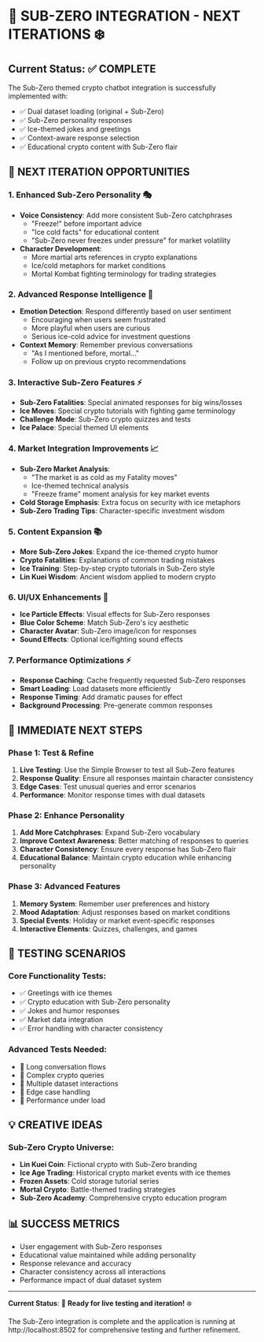 # 🧊 SUB-ZERO INTEGRATION - NEXT ITERATIONS ❄️

## Current Status: ✅ COMPLETE
The Sub-Zero themed crypto chatbot integration is successfully implemented with:

- ✅ Dual dataset loading (original + Sub-Zero)
- ✅ Sub-Zero personality responses
- ✅ Ice-themed jokes and greetings
- ✅ Context-aware response selection
- ✅ Educational crypto content with Sub-Zero flair

## 🎯 NEXT ITERATION OPPORTUNITIES

### 1. **Enhanced Sub-Zero Personality** 🎭
- **Voice Consistency**: Add more consistent Sub-Zero catchphrases
  - "Freeze!" before important advice
  - "Ice cold facts" for educational content
  - "Sub-Zero never freezes under pressure" for market volatility
- **Character Development**: 
  - More martial arts references in crypto explanations
  - Ice/cold metaphors for market conditions
  - Mortal Kombat fighting terminology for trading strategies

### 2. **Advanced Response Intelligence** 🧠
- **Emotion Detection**: Respond differently based on user sentiment
  - Encouraging when users seem frustrated
  - More playful when users are curious
  - Serious ice-cold advice for investment questions
- **Context Memory**: Remember previous conversations
  - "As I mentioned before, mortal..."
  - Follow up on previous crypto recommendations

### 3. **Interactive Sub-Zero Features** ⚡
- **Sub-Zero Fatalities**: Special animated responses for big wins/losses
- **Ice Moves**: Special crypto tutorials with fighting game terminology
- **Challenge Mode**: Sub-Zero crypto quizzes and tests
- **Ice Palace**: Special themed UI elements

### 4. **Market Integration Improvements** 📈
- **Sub-Zero Market Analysis**: 
  - "The market is as cold as my Fatality moves"
  - Ice-themed technical analysis
  - "Freeze frame" moment analysis for key market events
- **Cold Storage Emphasis**: Extra focus on security with ice metaphors
- **Sub-Zero Trading Tips**: Character-specific investment wisdom

### 5. **Content Expansion** 📚
- **More Sub-Zero Jokes**: Expand the ice-themed crypto humor
- **Crypto Fatalities**: Explanations of common trading mistakes
- **Ice Training**: Step-by-step crypto tutorials in Sub-Zero style
- **Lin Kuei Wisdom**: Ancient wisdom applied to modern crypto

### 6. **UI/UX Enhancements** 🎨
- **Ice Particle Effects**: Visual effects for Sub-Zero responses
- **Blue Color Scheme**: Match Sub-Zero's icy aesthetic
- **Character Avatar**: Sub-Zero image/icon for responses
- **Sound Effects**: Optional ice/fighting sound effects

### 7. **Performance Optimizations** ⚡
- **Response Caching**: Cache frequently requested Sub-Zero responses
- **Smart Loading**: Load datasets more efficiently
- **Response Timing**: Add dramatic pauses for effect
- **Background Processing**: Pre-generate common responses

## 🚀 IMMEDIATE NEXT STEPS

### Phase 1: Test & Refine
1. **Live Testing**: Use the Simple Browser to test all Sub-Zero features
2. **Response Quality**: Ensure all responses maintain character consistency
3. **Edge Cases**: Test unusual queries and error scenarios
4. **Performance**: Monitor response times with dual datasets

### Phase 2: Enhance Personality
1. **Add More Catchphrases**: Expand Sub-Zero vocabulary
2. **Improve Context Awareness**: Better matching of responses to queries
3. **Character Consistency**: Ensure every response has Sub-Zero flair
4. **Educational Balance**: Maintain crypto education while enhancing personality

### Phase 3: Advanced Features
1. **Memory System**: Remember user preferences and history
2. **Mood Adaptation**: Adjust responses based on market conditions
3. **Special Events**: Holiday or market event-specific responses
4. **Interactive Elements**: Quizzes, challenges, and games

## 🧪 TESTING SCENARIOS

### Core Functionality Tests:
- ✅ Greetings with ice themes
- ✅ Crypto education with Sub-Zero personality
- ✅ Jokes and humor responses
- ✅ Market data integration
- ✅ Error handling with character consistency

### Advanced Tests Needed:
- 🔄 Long conversation flows
- 🔄 Complex crypto queries
- 🔄 Multiple dataset interactions
- 🔄 Edge case handling
- 🔄 Performance under load

## 💡 CREATIVE IDEAS

### Sub-Zero Crypto Universe:
- **Lin Kuei Coin**: Fictional crypto with Sub-Zero branding
- **Ice Age Trading**: Historical crypto market events with ice themes
- **Frozen Assets**: Cold storage tutorial series
- **Mortal Crypto**: Battle-themed trading strategies
- **Sub-Zero Academy**: Comprehensive crypto education program

## 📊 SUCCESS METRICS
- User engagement with Sub-Zero responses
- Educational value maintained while adding personality
- Response relevance and accuracy
- Character consistency across all interactions
- Performance impact of dual dataset system

---

**Current Status**: 🧊 **Ready for live testing and iteration!** ❄️

The Sub-Zero integration is complete and the application is running at http://localhost:8502 for comprehensive testing and further refinement.
